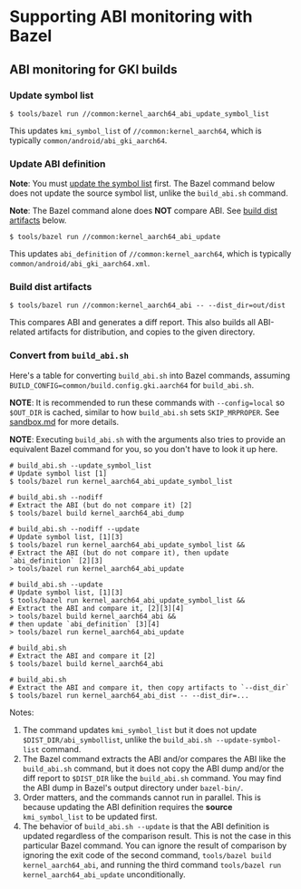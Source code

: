 # Supporting ABI monitoring with Bazel

## ABI monitoring for GKI builds

### Update symbol list

```shell
$ tools/bazel run //common:kernel_aarch64_abi_update_symbol_list
```

This updates `kmi_symbol_list` of `//common:kernel_aarch64`, which is
typically `common/android/abi_gki_aarch64`.

### Update ABI definition

**Note**: You must [update the symbol list](#update-symbol-list) first. The
Bazel command below does not update the source symbol list, unlike
the `build_abi.sh` command.

**Note**: The Bazel command alone does **NOT** compare ABI. See
[build dist artifacts](#build-dist-artifacts) below.

```shell
$ tools/bazel run //common:kernel_aarch64_abi_update
```

This updates `abi_definition` of `//common:kernel_aarch64`, which is
typically `common/android/abi_gki_aarch64.xml`.

### Build dist artifacts

```shell
$ tools/bazel run //common:kernel_aarch64_abi -- --dist_dir=out/dist
```

This compares ABI and generates a diff report. This also builds all ABI-related
artifacts for distribution, and copies to the given directory.

### Convert from `build_abi.sh`

Here's a table for converting `build_abi.sh`
into Bazel commands, assuming `BUILD_CONFIG=common/build.config.gki.aarch64`
for `build_abi.sh`.

**NOTE**: It is recommended to run these commands with `--config=local` so
`$OUT_DIR` is cached, similar to how `build_abi.sh` sets `SKIP_MRPROPER`. See
[sandbox.md](sandbox.md) for more details.

**NOTE**: Executing `build_abi.sh` with the arguments also tries to provide an
equivalent Bazel command for you, so you don't have to look it up here.

```shell
# build_abi.sh --update_symbol_list
# Update symbol list [1]
$ tools/bazel run kernel_aarch64_abi_update_symbol_list

# build_abi.sh --nodiff
# Extract the ABI (but do not compare it) [2]
$ tools/bazel build kernel_aarch64_abi_dump

# build_abi.sh --nodiff --update
# Update symbol list, [1][3]
$ tools/bazel run kernel_aarch64_abi_update_symbol_list &&
# Extract the ABI (but do not compare it), then update `abi_definition` [2][3]
> tools/bazel run kernel_aarch64_abi_update

# build_abi.sh --update
# Update symbol list, [1][3]
$ tools/bazel run kernel_aarch64_abi_update_symbol_list &&
# Extract the ABI and compare it, [2][3][4]
> tools/bazel build kernel_aarch64_abi &&
# then update `abi_definition` [3][4]
> tools/bazel run kernel_aarch64_abi_update

# build_abi.sh
# Extract the ABI and compare it [2]
$ tools/bazel build kernel_aarch64_abi

# build_abi.sh
# Extract the ABI and compare it, then copy artifacts to `--dist_dir`
$ tools/bazel run kernel_aarch64_abi_dist -- --dist_dir=...
```

Notes:

1. The command updates `kmi_symbol_list` but it does not update
   `$DIST_DIR/abi_symbollist`, unlike the `build_abi.sh --update-symbol-list`
   command.
2. The Bazel command extracts the ABI and/or compares the ABI like the
   `build_abi.sh` command, but it does not copy the ABI dump and/or the diff
   report to `$DIST_DIR` like the `build_abi.sh` command. You may find the ABI
   dump in Bazel's output directory under `bazel-bin/`.
3. Order matters, and the commands cannot run in parallel. This is because
   updating the ABI definition requires the **source**
   `kmi_symbol_list` to be updated first.
4. The behavior of `build_abi.sh --update` is that the ABI definition is updated
   regardless of the comparison result. This is not the case in this particular
   Bazel command. You can ignore the result of comparison by ignoring the exit
   code of the second command,
   `tools/bazel build kernel_aarch64_abi`, and running the third command
   `tools/bazel run kernel_aarch64_abi_update` unconditionally.
